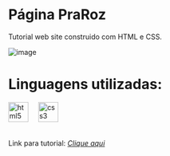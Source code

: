 # Página PraRoz

Tutorial web site construido com HTML e CSS.

![image](https://github.com/JheniferRibeiro/Page_PraRoz/assets/111551364/e3d26ca3-6934-4ad9-9bae-59ab817367c2)

##

# Linguagens utilizadas:

<div align="left">
  <img src="https://cdn.jsdelivr.net/gh/devicons/devicon/icons/html5/html5-original.svg" height="40" alt="html5 logo"  />
  <img width="12" />
  <img src="https://cdn.jsdelivr.net/gh/devicons/devicon/icons/css3/css3-original.svg" height="40" alt="css3 logo"  />
  <img width="12" />
</div>
<br>

Link para tutorial: <i>[Clique aqui](https://www.youtube.com/watch?v=M5JJxdrCvJQ) <br>
